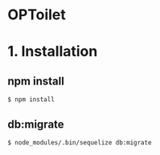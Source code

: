 OPToilet
========




# 1. Installation

## npm install
```
$ npm install
```

## db:migrate
```
$ node_modules/.bin/sequelize db:migrate
```



